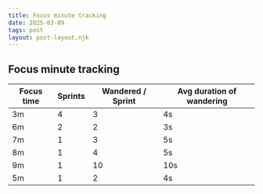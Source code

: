 ```yaml
---
title: Focus minute tracking
date: 2025-03-09
tags: post
layout: post-layout.njk
---
```


## Focus minute tracking

| Focus time | Sprints | Wandered / Sprint | Avg duration of wandering |
| ---------- | ------- | ----------------- | ------------------------- |
| 3m         | 4       | 3                 | 4s                        |
| 6m         | 2       | 2                 | 3s                        |
| 7m         | 1       | 3                 | 5s                        |
| 8m         | 1       | 4                 | 5s                        |
| 9m         | 1       | 10                | 10s                       |
| 5m         | 1       | 2                 | 4s                        |
